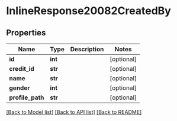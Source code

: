 # InlineResponse20082CreatedBy

## Properties
Name | Type | Description | Notes
------------ | ------------- | ------------- | -------------
**id** | **int** |  | [optional] 
**credit_id** | **str** |  | [optional] 
**name** | **str** |  | [optional] 
**gender** | **int** |  | [optional] 
**profile_path** | **str** |  | [optional] 

[[Back to Model list]](../README.md#documentation-for-models) [[Back to API list]](../README.md#documentation-for-api-endpoints) [[Back to README]](../README.md)

